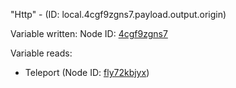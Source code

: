 "Http" - (ID: local.4cgf9zgns7.payload.output.origin)

Variable written:
Node ID: [4cgf9zgns7](../nodes/4cgf9zgns7.md)

Variable reads:
* Teleport (Node ID: [fly72kbjyx](../nodes/fly72kbjyx.md))
